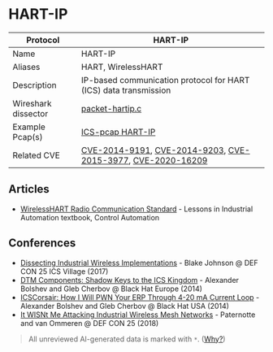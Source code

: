 # HART-IP

| Protocol | HART-IP |
|---|---|
| Name | HART-IP |
| Aliases | HART, WirelessHART |
| Description | IP-based communication protocol for HART (ICS) data transmission |
| Wireshark dissector | [packet-hartip.c](https://github.com/wireshark/wireshark/blob/master/epan/dissectors/packet-hartip.c) |
| Example Pcap(s) | [ICS-pcap HART-IP](https://github.com/automayt/ICS-pcap/tree/master/HART%20IP/hart_ip) |
| Related CVE | [CVE-2014-9191](https://nvd.nist.gov/vuln/detail/CVE-2014-9191), [CVE-2014-9203](https://nvd.nist.gov/vuln/detail/CVE-2014-9203), [CVE-2015-3977](https://nvd.nist.gov/vuln/detail/CVE-2015-3977), [CVE-2020-16209](https://nvd.nist.gov/vuln/detail/CVE-2020-16209) |

## Articles
- [WirelessHART Radio Communication Standard](https://control.com/textbook/wireless-instrumentation/wirelesshart/) - Lessons in Industrial Automation textbook, Control Automation
## Conferences
- [Dissecting Industrial Wireless Implementations](https://www.youtube.com/watch?v=I-TCfl0Jm2M) - Blake Johnson @ DEF CON 25 ICS Village (2017)
- [DTM Components: Shadow Keys to the ICS Kingdom](https://www.youtube.com/watch?v=VeMgbC0a-u8) - Alexander Bolshev and Gleb Cherbov @ Black Hat Europe (2014)
- [ICSCorsair: How I Will PWN Your ERP Through 4-20 mA Current Loop](https://www.youtube.com/watch?v=T9tahQImuWI) - Alexander Bolshev and Gleb Cherbov @ Black Hat USA (2014)
- [It WISNt Me Attacking Industrial Wireless Mesh Networks](https://www.youtube.com/watch?v=-WfP2VVhTt0) - Paternotte and van Ommeren @ DEF CON 25 (2018)

> All unreviewed AI-generated data is marked with `*`. ([Why?](../srcs/README.md#note-on-ai-generated-content))
